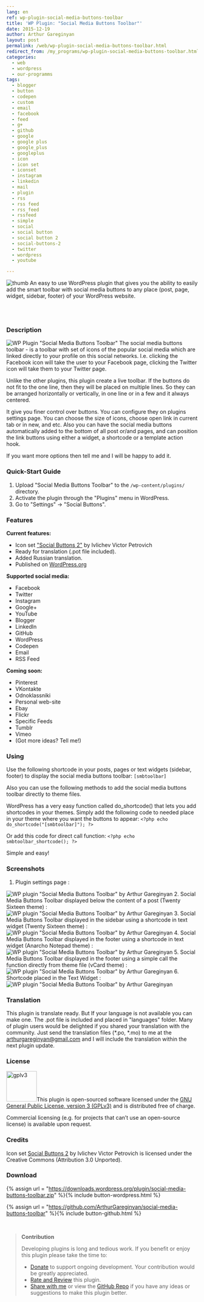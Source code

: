 ```yaml
---
lang: en
ref: wp-plugin-social-media-buttons-toolbar
title: 'WP Plugin: "Social Media Buttons Toolbar"'
date: 2015-12-19
author: Arthur Gareginyan
layout: post
permalink: /web/wp-plugin-social-media-buttons-toolbar.html
redirect_from: /my_programs/wp-plugin-social-media-buttons-toolbar.html
categories:
  - web
  - wordpress
  - our-programms
tags:
  - blogger
  - button
  - codepen
  - custom
  - email
  - facebook
  - feed
  - g+
  - github
  - google
  - google plus
  - google_plus
  - googleplus
  - icon
  - icon set
  - iconset
  - instagram
  - linkedin
  - mail
  - plugin
  - rss
  - rss feed
  - rss_feed
  - rssfeed
  - simple
  - social
  - social button
  - social button 2
  - social-buttons-2
  - twitter
  - wordpress
  - youtube

---
```


![thumb](/images/social-media-buttons-toolbar/icon.png)
An easy to use WordPress plugin that gives you the ability to easily add the smart toolbar with social media buttons to any place (post, page, widget, sidebar, footer) of your WordPress website.

<br><br>

### Description

<img src="/images/social-media-buttons-toolbar/banner.png" alt="WP Plugin &quot;Social Media Buttons Toolbar&quot;" />
The social media buttons toolbar - is a toolbar with set of icons of the popular social media which are linked directly to your profile on this social networks. I.e. clicking the Facebook icon will take the user to your Facebook page, clicking the Twitter icon will take them to your Twitter page.

Unlike the other plugins, this plugin create a live toolbar. If the buttons do not fit to the one line, then they will be placed on multiple lines. So they can be arranged horizontally or vertically, in one line or in a few and it always centered.

It give you finer control over buttons. You can configure they on plugins settings page. You can choose the size of icons, choose open link in current tab or in new, and etc. Also you can have the social media buttons automatically added to the bottom of all post or/and pages, and can position the link buttons using either a widget, a shortcode or a template action hook.

If you want more options then tell me and I will be happy to add it.


### Quick-Start Guide

1. Upload "Social Media Buttons Toolbar" to the `/wp-content/plugins/` directory.
2. Activate the plugin through the "Plugins" menu in WordPress.
3. Go to "Settings" -> "Social Buttons".


### Features

**Current features:**

* Icon set ["Social Buttons 2"](https://www.iconfinder.com/iconsets/social-buttons-2?ref=ArthurGareginyan) by Ivlichev Victor Petrovich
* Ready for translation (.pot file included).
* Added Russian translation.
* Published on [WordPress.org](http://wordpess.org/)

**Supported social media:**

* Facebook
* Twitter
* Instagram
* Google+
* YouTube
* Blogger
* LinkedIn
* GitHub
* WordPress
* Codepen
* Email
* RSS Feed

**Coming soon:**

* Pinterest
* VKontakte
* Odnoklassniki
* Personal web-site
* Ebay
* Flickr
* Specific Feeds
* Tumblr
* Vimeo
* (Got more ideas? Tell me!)


### Using

Use the following shortcode in your posts, pages or text widgets (sidebar, footer) to display the social media buttons toolbar:
`[smbtoolbar]`

Also you can use the following methods to add the social media buttons toolbar directly to theme files.

WordPress has a very easy function called do_shortcode() that lets you add shortcodes in your themes. Simply add the following code to needed place in your theme where you want the buttons to appear:
`<?php echo do_shortcode("[smbtoolbar]"); ?>`

Or add this code for direct call function:
`<?php echo smbtoolbar_shortcode(); ?>`

Simple and easy!


### Screenshots

1. Plugin settings page :
<img src="/images/social-media-buttons-toolbar/screenshot-1.png" alt="WP plugin &quot;Social Media Buttons Toolbar&quot; by Arthur Gareginyan" />
2.  Social Media Buttons Toolbar displayed below the content of a post (Twenty Sixteen theme) :
<img src="/images/social-media-buttons-toolbar/screenshot-2.png" alt="WP plugin &quot;Social Media Buttons Toolbar&quot; by Arthur Gareginyan" />
3.  Social Media Buttons Toolbar displayed in the sidebar using a shortcode in text widget (Twenty Sixteen theme) :
<img src="/images/social-media-buttons-toolbar/screenshot-3.png" alt="WP plugin &quot;Social Media Buttons Toolbar&quot; by Arthur Gareginyan" />
4. Social Media Buttons Toolbar displayed in the footer using a shortcode in text widget (Anarcho Notepad theme) :
<img src="/images/social-media-buttons-toolbar/screenshot-4.png" alt="WP plugin &quot;Social Media Buttons Toolbar&quot; by Arthur Gareginyan" />
5. Social Media Buttons Toolbar displayed in the footer using a simple call the function directly from theme file (vCard theme) :
<img src="/images/social-media-buttons-toolbar/screenshot-5.png" alt="WP plugin &quot;Social Media Buttons Toolbar&quot; by Arthur Gareginyan" />
6.  Shortcode placed in the Text Widget :
<img src="/images/social-media-buttons-toolbar/screenshot-6.png" alt="WP plugin &quot;Social Media Buttons Toolbar&quot; by Arthur Gareginyan" />


### Translation

This plugin is translate ready. But If your language is not available you can make one. The .pot file is included and placed in "languages" folder. Many of plugin users would be delighted if you shared your translation with the community. Just send the translation files (*.po, *.mo) to me at the arthurgareginyan@gmail.com and I will include the translation within the next plugin update.


### License

<img src="/images/gplv3.png" alt="gplv3" width="80" class="alignleft" />This plugin is open-sourced software licensed under the <a href="http://www.gnu.org/licenses/gpl-3.0.html" title="GPLv3" target="_blank">GNU General Public License, version 3 (GPLv3)</a> and is distributed free of charge.

Commercial licensing (e.g. for projects that can’t use an open-source license) is available upon request.


### Credits

Icon set [Social Buttons 2](https://www.iconfinder.com/iconsets/social-buttons-2?ref=ArthurGareginyan) by Ivlichev Victor Petrovich is licensed under the Creative Commons (Attribution 3.0 Unported).


### Download

{% assign url = "https://downloads.wordpress.org/plugin/social-media-buttons-toolbar.zip" %}{% include button-wordpress.html %}
    
{% assign url = "https://github.com/ArthurGareginyan/social-media-buttons-toolbar" %}{% include button-github.html %}


<br>

>**Contribution**
>
>Developing plugins is long and tedious work. If you benefit or enjoy this plugin please take the time to:
>
>* [Donate](http://www.arthurgareginyan.com/donate.html) to support ongoing development. Your contribution would be greatly appreciated.
>* [Rate and Review](https://wordpress.org/support/view/plugin-reviews/social-media-buttons-toolbar?rate=5#postform) this plugin.
>* [Share with me](mailto:arthurgareginyan@gmail.com) or view the [GitHub Repo](https://github.com/ArthurGareginyan/social-media-buttons-toolbar) if you have any ideas or suggestions to make this plugin better.